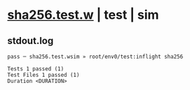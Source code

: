 # [sha256.test.w](../../../../../../examples/tests/sdk_tests/util/sha256.test.w) | test | sim

## stdout.log
```log
pass ─ sha256.test.wsim » root/env0/test:inflight sha256
 
Tests 1 passed (1)
Test Files 1 passed (1)
Duration <DURATION>
```

